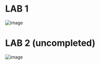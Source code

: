 <h1>LAB 1 </h1>

![image](https://github.com/phlpss/LPNU_CG/assets/112864294/d30ddba7-1e67-46fe-b2d8-2f469ce367b0)

<h1>LAB 2 (uncompleted) </h1>

![image](https://github.com/phlpss/LPNU_CG/assets/112864294/7948e5bc-19f5-4dc5-8250-80985ef57f90)
